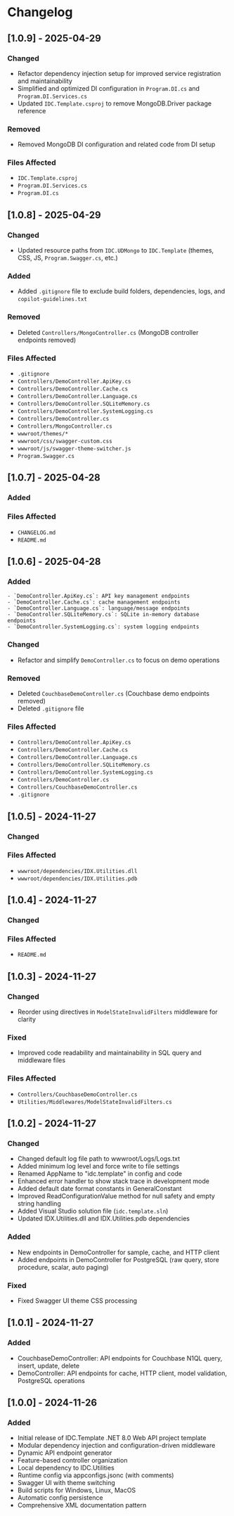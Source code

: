# Changelog

## [1.0.9] - 2025-04-29
### Changed
- Refactor dependency injection setup for improved service registration and maintainability
- Simplified and optimized DI configuration in `Program.DI.cs` and `Program.DI.Services.cs`
- Updated `IDC.Template.csproj` to remove MongoDB.Driver package reference

### Removed
- Removed MongoDB DI configuration and related code from DI setup

### Files Affected
- `IDC.Template.csproj`
- `Program.DI.Services.cs`
- `Program.DI.cs`

## [1.0.8] - 2025-04-29
### Changed
- Updated resource paths from `IDC.UDMongo` to `IDC.Template` (themes, CSS, JS, `Program.Swagger.cs`, etc.)

### Added
- Added `.gitignore` file to exclude build folders, dependencies, logs, and `copilot-guidelines.txt`

### Removed
- Deleted `Controllers/MongoController.cs` (MongoDB controller endpoints removed)

### Files Affected
- `.gitignore`
- `Controllers/DemoController.ApiKey.cs`
- `Controllers/DemoController.Cache.cs`
- `Controllers/DemoController.Language.cs`
- `Controllers/DemoController.SQLiteMemory.cs`
- `Controllers/DemoController.SystemLogging.cs`
- `Controllers/DemoController.cs`
- `Controllers/MongoController.cs`
- `wwwroot/themes/*`
- `wwwroot/css/swagger-custom.css`
- `wwwroot/js/swagger-theme-switcher.js`
- `Program.Swagger.cs`

## [1.0.7] - 2025-04-28
### Added

### Files Affected
- `CHANGELOG.md`
- `README.md`

## [1.0.6] - 2025-04-28
### Added
	- `DemoController.ApiKey.cs`: API key management endpoints
	- `DemoController.Cache.cs`: cache management endpoints
	- `DemoController.Language.cs`: language/message endpoints
	- `DemoController.SQLiteMemory.cs`: SQLite in-memory database endpoints
	- `DemoController.SystemLogging.cs`: system logging endpoints

### Changed
- Refactor and simplify `DemoController.cs` to focus on demo operations

### Removed
- Deleted `CouchbaseDemoController.cs` (Couchbase demo endpoints removed)
- Deleted `.gitignore` file

### Files Affected
- `Controllers/DemoController.ApiKey.cs`
- `Controllers/DemoController.Cache.cs`
- `Controllers/DemoController.Language.cs`
- `Controllers/DemoController.SQLiteMemory.cs`
- `Controllers/DemoController.SystemLogging.cs`
- `Controllers/DemoController.cs`
- `Controllers/CouchbaseDemoController.cs`
- `.gitignore`

## [1.0.5] - 2024-11-27
### Changed

### Files Affected
- `wwwroot/dependencies/IDX.Utilities.dll`
- `wwwroot/dependencies/IDX.Utilities.pdb`

## [1.0.4] - 2024-11-27
### Changed

### Files Affected
- `README.md`

## [1.0.3] - 2024-11-27
### Changed
- Reorder using directives in `ModelStateInvalidFilters` middleware for clarity

### Fixed
- Improved code readability and maintainability in SQL query and middleware files

### Files Affected
- `Controllers/CouchbaseDemoController.cs`
- `Utilities/Middlewares/ModelStateInvalidFilters.cs`

## [1.0.2] - 2024-11-27
### Changed
- Changed default log file path to wwwroot/Logs/Logs.txt
- Added minimum log level and force write to file settings
- Renamed AppName to "idc.template" in config and code
- Enhanced error handler to show stack trace in development mode
- Added default date format constants in GeneralConstant
- Improved ReadConfigurationValue method for null safety and empty string handling
- Added Visual Studio solution file (`idc.template.sln`)
- Updated IDX.Utilities.dll and IDX.Utilities.pdb dependencies

### Added
- New endpoints in DemoController for sample, cache, and HTTP client
- Added endpoints in DemoController for PostgreSQL (raw query, store procedure, scalar, auto paging)

### Fixed
- Fixed Swagger UI theme CSS processing


## [1.0.1] - 2024-11-27
### Added
- CouchbaseDemoController: API endpoints for Couchbase N1QL query, insert, update, delete
- DemoController: API endpoints for cache, HTTP client, model validation, PostgreSQL operations

## [1.0.0] - 2024-11-26
### Added
- Initial release of IDC.Template .NET 8.0 Web API project template
- Modular dependency injection and configuration-driven middleware
- Dynamic API endpoint generator
- Feature-based controller organization
- Local dependency to IDC.Utilities
- Runtime config via appconfigs.jsonc (with comments)
- Swagger UI with theme switching
- Build scripts for Windows, Linux, MacOS
- Automatic config persistence
- Comprehensive XML documentation pattern

